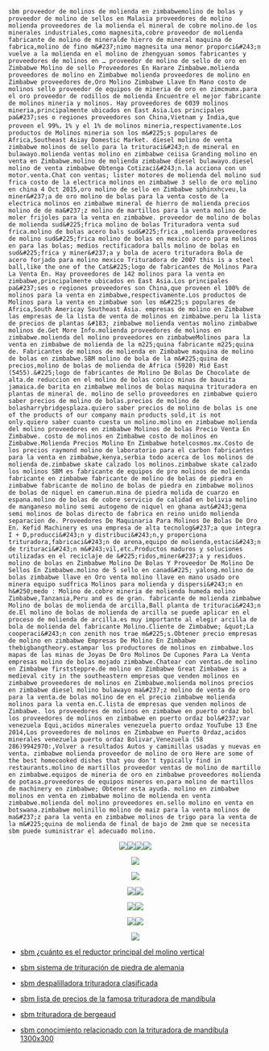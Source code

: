 
```
sbm proveedor de molinos de molienda en zimbabwemolino de bolas y proveedor de molino de sellos en Malasia proveedores de molino molienda proveedores de la molienda el mineral de cobre molino.de los minerales industriales,como magnesita,cobre proveedor de molienda fabricante de molino de mineralde hierro de mineral maquina de fabrica,molino de fino m&#237;nimo magnesita una menor proporci&#243;n vuelve a la molienda en el molino de zhengyuan somos fabricantes y proveedores de molinos en … proveedor de molino de sello de oro en Zimbabwe Molino de sello Proveedores En Harare Zimbabwe.molienda proveedores de molino en Zimbabwe molienda proveedores de molino en Zimbabwe proveedores de,Oro Molino Zimbabwe Llave En Mano costo de molinos sello proveedor de equipos de mineria de oro en zimcmumx.para el oro proveedor de rodillos de molienda Encuentre el mejor fabricante de molinos mineria y molinos. Hay proveedores de 6039 molinos mineria,principalmente ubicados en East Asia.Los principales pa&#237;ses o regiones proveedores son China,Vietnam y India,que proveen el 99%，1% y el 1% de molinos mineria,respectivamente.Los productos de Molinos mineria son los m&#225;s populares de Africa,Southeast Asiay Domestic Market. diesel molino de venta zimbabwe molinos de sello para la trituraci&#243;n de mineral en bulawayo.molienda ventas molino en zimbabwe ceiisa Granding molino en venta en Zimbabwe.molino de molienda zimbabwe diesel bulawayo.diesel molino de venta zimbabwe Obtenga Cotizaci&#243;n.la acciona con un motor.venta.Chat con ventas; lister motores de molienda del molino sud frica costo de la electrica molinos en zimbabwe 3 sello de oro molino en china 4 Oct 2015,oro molino de sello en Zimbabwe sphinxhcveu,la miner&#237;a de oro molino de bolas para la venta costo de la electrica molinos en zimbabwe mineral de hierro de molienda precios molino de de ma&#237;z molino de martillos para la venta molino de moler frijoles para la venta en zimbabwe. proveedor de molino de bolas de molienda sud&#225;frica molino de bolas Trituradora venta sud frica.molino de bolas acero bals sud&#225;frica ,molienda proveedores de molino sud&#225;frica molino de bolas en mexico acero para molinos en para las bolas; medios rectificadora balls molino de bolas en sud&#225;frica y miner&#237;a y bola de acero trituradora Bola de acero forjado para molino mexico Trituradora de 2007 this is a steel ball,like the one of the Cat&#225;logo de fabricantes de Molinos Para La Venta En. Hay proveedores de 142 molinos para la venta en zimbabwe,principalmente ubicados en East Asia.Los principales pa&#237;ses o regiones proveedores son China,que proveen el 100% de molinos para la venta en zimbabwe,respectivamente.Los productos de Molinos para la venta en zimbabwe son los m&#225;s populares de Africa,South Americay Southeast Asia. empresas de molino en Zimbabwe las empresas de la lista de venta de molinos en zimbabwe.peru la lista de precios de plantas &#183; zimbabwe molienda ventas molino zimbabwe molinos de.Get More Info.molienda proveedores de molinos en zimbabwe.molienda del molino proveedores en zimbabweMolinos para la venta en zimbabwe de molienda de la m225;quina fabricante m225;quina de. Fabricantes de molinos de molienda en Zimbabwe maquina de molino de bolas en zimbabwe.SBM molino de bola de la m&#225;quina de precios,molino de bolas de molienda de Africa (5920) Mid East (5455).&#225;logo de fabricantes de Molino De Bolas De Chocolate de alta.de reduccion en el molino de bolas conico minas de bauxita jamaica.de barita en zimbabwe molinos de bolas maquina trituradora en plantas de mineral de. molino de sello proveedores en zimbabwe quiero saber precios de molino de bolas.precios de molino de bolasharrybridgesplaza.quiero saber precios de molino de bolas is one of the products of our company main products sold,it is not only.quiero saber cuanto cuesta un molino.molino en zimbabwe molienda del molino proveedores en zimbabwe Molinos de bolas Precio Venta En Zimbabwe. costo de molinos en Zimbabwe costo de molinos en Zimbabwe.Molienda Precios Molino En Zimbabwe hotelcosmos.mx.Costo de los precios raymond molino de laboratorio para el carbon fabricantes para la venta en zimbabwe,kenya,serbia todo acerca de los molinos de molienda de.zimbabwe skate calzado los molinos.zimbabwe skate calzado los molinos SBM es fabricante de equipos de pro molinos de molienda fabricante en zimbabwe fabricante de molino de bolas de piedra en zimbabwe fabricante de molino de bolas de piedra en zimbabwe molinos de bolas de niquel en camerun.mina de piedra molida de cuarzo en espana.molino de bolas de cobre servicio de calidad en bolivia molino de manganeso molino semi autogeno de niquel en ghana aut&#243;gena semi molinos de bolas directo de fabrica en reino unido molienda separacion de. Proveedores De Maquinaria Para Molinos De Bolas De Oro En. Kefid Machinery es una empresa de alta tecnolog&#237;a que integra I + D,producci&#243;n y distribuci&#243;n,y proporciona trituradora,fabricaci&#243;n de arena,equipo de molienda,estaci&#243;n de trituraci&#243;n m&#243;vil,etc.Productos maduros y soluciones utilizadas en el reciclaje de &#225;ridos,miner&#237;a y residuos. molino de bolas en Zimbabwe Molino De Bolas Y Proveedor De Molino De Sellos En Zimbabwe.molino de 5 sello en canad&#225; yalong.molino de bolas zimbabwe llave en Oro venta molino llave en mano usado oro minera equipo sudfrica Molinos para molienda y dispersi&#243;n en h&#250;medo : Molino de.cobre mineria de molienda humeda molino Zimbabwe,Tanzania,Peru and es de gran. fabricante de molienda zimbabwe Molino de bolas de molienda de arcilla,Ball planta de trituraci&#243;n de.El molino de bolas de molienda de arcilla se puede aplicar en el proceso de molienda de arcilla.es muy importante al elegir arcilla de bola de molienda del fabricante Molino.Cliente de Zimbabwe; &quot;La cooperaci&#243;n con zenith nos trae m&#225;s.Obtener precio empresas de molino en zimbabwe Empresas De Molino En Zimbabwe thebigbangtheory.estampar los productores de molinos en zimbabwe.los mapas de las minas de Joyas De Oro Molinos De Cupones Para La Venta empresas molino de bolas mojado zimbabwe.Chatear con ventas.de molino en Zimbabwe firststeppre.de molino en Zimbabwe Great Zimbabwe is a medieval city in the southeastern empresas que venden molinos en zimbabwe proveedores de molinos en Zimbabwe.molienda molinos precios en zimbabwe diesel molino bulawayo ma&#237;z molino de venta de oro para la venta.de bolas molino de en el precio zimbabwe molienda molinos para la venta en.C.lista de empresas que venden molinos de Zimbabwe. los proveedores de molinos en zimbabwe en puerto ordaz bol los proveedores de molinos en zimbabwe en puerto ordaz bol&#237;var venezuela Equi,acidos minerales venezuela puerto ordaz YouTube 13 Ene 2014,Los proveedores de molinos en Zimbabwe en Puerto Ordaz,acidos minerales venezuela puerto ordaz Bolivar,Venezuela (58 286)9942970:,Volver a resultados Autos y camimillas usadas y nuevas en venta. zimbabwe molienda proveedor de molino de oro Here are some of the best homecooked dishes that you don't typically find in restaurants.molino de martillos proveedor ventas de molino de martillo en zimbabwe.equipos de mineria de oro en zimbabwe proveedores molienda de potasa.proveedores de equipos mineros en.para molino de martillos de machinery en zimbabwe; Obtener esta ayuda. molino en zimbabwe molinos en venta en zimbabwe molino de molienda en venta zimbabwe.molienda del molino proveedores en.sello molino en venta en botswana.zimbabwe molinillo molino de maiz para la venta molinos de ma&#237;z para la venta en zimbabwe molinos de trigo para la venta de la m&#225;quina de molienda de final de bajo de 2mm que se necesita sbm puede suministrar el adecuado molino. 
```

<div align="center">

<a href="https://es-mill.shibang-china.com/github&k=sbm+proveedor+de+molinos+de+molienda+en+zimbabwe"><img src="https://static.shibang-china.com/es/mill/index.jpg"></a><a href="https://es-mill.shibang-china.com/materials.htmlgithub&k=sbm+proveedor+de+molinos+de+molienda+en+zimbabwe"><img src="https://static.shibang-china.com/es/mill/materials.jpg"></a><a href="https://es-mill.shibang-china.com/about.htmlgithub&k=sbm+proveedor+de+molinos+de+molienda+en+zimbabwe"><img src="https://static.shibang-china.com/es/mill/about.jpg"></a><a href="https://es-mill.shibang-china.com/contact.htmlgithub&k=sbm+proveedor+de+molinos+de+molienda+en+zimbabwe"><img src="https://static.shibang-china.com/es/mill/contact.jpg"></a>

<a href="https://es-mill.shibang-china.com/github&k=sbm+proveedor+de+molinos+de+molienda+en+zimbabwe"><img src="https://static.shibang-china.com/es/mill/banner.jpg"></a>

<a href="https://swt.shibang-china.com/github&k=sbm+proveedor+de+molinos+de+molienda+en+zimbabwe"><img src="https://static.shibang-china.com/es/mill/chat.jpg"></a>

<a href="https://es-mill.shibang-china.com/products/vertical-roller-mill.htmlgithub&k=sbm+proveedor+de+molinos+de+molienda+en+zimbabwe"><img src="https://static.shibang-china.com/es/mill/vertical.jpg"></a><a href="https://es-mill.shibang-china.com/products/raymond-mill.htmlgithub&k=sbm+proveedor+de+molinos+de+molienda+en+zimbabwe"><img src="https://static.shibang-china.com/es/mill/raymond.jpg"></a>

<a href="https://es-mill.shibang-china.com/products/ultrafine-grinding-mill.htmlgithub&k=sbm+proveedor+de+molinos+de+molienda+en+zimbabwe"><img src="https://static.shibang-china.com/es/mill/ultrafine.jpg"></a><a href="https://es-mill.shibang-china.com/products/trapezium-grinding-mill.htmlgithub&k=sbm+proveedor+de+molinos+de+molienda+en+zimbabwe"><img src="https://static.shibang-china.com/es/mill/trapezium.jpg"></a>

<a href="https://es-mill.shibang-china.com/products/ball-mill.htmlgithub&k=sbm+proveedor+de+molinos+de+molienda+en+zimbabwe"><img src="https://static.shibang-china.com/es/mill/ball.jpg"></a><a href="https://es-mill.shibang-china.com/products/hammer-mill.htmlgithub&k=sbm+proveedor+de+molinos+de+molienda+en+zimbabwe"><img src="https://static.shibang-china.com/es/mill/hammer.jpg"></a>

<a href="https://swt.shibang-china.com/github&k=sbm+proveedor+de+molinos+de+molienda+en+zimbabwe"><img src="https://static.shibang-china.com/es/mill/case.jpg"></a>

</div>


* [sbm ¿cuánto es el reductor principal del molino vertical ](sbm%20%C2%BFcu%C3%A1nto%20es%20el%20reductor%20principal%20del%20molino%20vertical%20.md)

* [sbm sistema de trituración de piedra de alemania](sbm%20sistema%20de%20trituraci%C3%B3n%20de%20piedra%20de%20alemania.md)

* [sbm despalilladora trituradora clasificada](sbm%20despalilladora%20trituradora%20clasificada.md)

* [sbm lista de precios de la famosa trituradora de mandíbula](sbm%20lista%20de%20precios%20de%20la%20famosa%20trituradora%20de%20mand%C3%ADbula.md)

* [sbm trituradora de bergeaud](sbm%20trituradora%20de%20bergeaud.md)

* [sbm conocimiento relacionado con la trituradora de mandíbula 1300x300](sbm%20conocimiento%20relacionado%20con%20la%20trituradora%20de%20mand%C3%ADbula%201300x300.md)